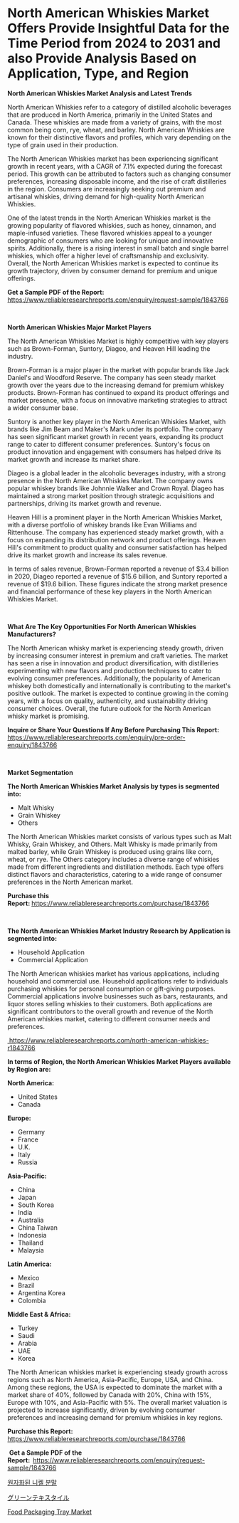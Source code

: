 <p><h1>North American Whiskies Market Offers Provide Insightful Data for the Time Period from 2024 to 2031 and also Provide Analysis Based on Application, Type, and Region</h1></p><p><strong>North American Whiskies Market Analysis and Latest Trends</strong></p>
<p><p>North American Whiskies refer to a category of distilled alcoholic beverages that are produced in North America, primarily in the United States and Canada. These whiskies are made from a variety of grains, with the most common being corn, rye, wheat, and barley. North American Whiskies are known for their distinctive flavors and profiles, which vary depending on the type of grain used in their production.</p><p>The North American Whiskies market has been experiencing significant growth in recent years, with a CAGR of 7.1% expected during the forecast period. This growth can be attributed to factors such as changing consumer preferences, increasing disposable income, and the rise of craft distilleries in the region. Consumers are increasingly seeking out premium and artisanal whiskies, driving demand for high-quality North American Whiskies.</p><p>One of the latest trends in the North American Whiskies market is the growing popularity of flavored whiskies, such as honey, cinnamon, and maple-infused varieties. These flavored whiskies appeal to a younger demographic of consumers who are looking for unique and innovative spirits. Additionally, there is a rising interest in small batch and single barrel whiskies, which offer a higher level of craftsmanship and exclusivity. Overall, the North American Whiskies market is expected to continue its growth trajectory, driven by consumer demand for premium and unique offerings.</p></p>
<p><strong>Get a Sample PDF of the Report:&nbsp;</strong> <a href="https://www.reliableresearchreports.com/enquiry/request-sample/1843766">https://www.reliableresearchreports.com/enquiry/request-sample/1843766</a></p>
<p>&nbsp;</p>
<p><strong>North American Whiskies Major Market Players</strong></p>
<p><p>The North American Whiskies Market is highly competitive with key players such as Brown-Forman, Suntory, Diageo, and Heaven Hill leading the industry. </p><p>Brown-Forman is a major player in the market with popular brands like Jack Daniel's and Woodford Reserve. The company has seen steady market growth over the years due to the increasing demand for premium whiskey products. Brown-Forman has continued to expand its product offerings and market presence, with a focus on innovative marketing strategies to attract a wider consumer base.</p><p>Suntory is another key player in the North American Whiskies Market, with brands like Jim Beam and Maker's Mark under its portfolio. The company has seen significant market growth in recent years, expanding its product range to cater to different consumer preferences. Suntory's focus on product innovation and engagement with consumers has helped drive its market growth and increase its market share.</p><p>Diageo is a global leader in the alcoholic beverages industry, with a strong presence in the North American Whiskies Market. The company owns popular whiskey brands like Johnnie Walker and Crown Royal. Diageo has maintained a strong market position through strategic acquisitions and partnerships, driving its market growth and revenue.</p><p>Heaven Hill is a prominent player in the North American Whiskies Market, with a diverse portfolio of whiskey brands like Evan Williams and Rittenhouse. The company has experienced steady market growth, with a focus on expanding its distribution network and product offerings. Heaven Hill's commitment to product quality and consumer satisfaction has helped drive its market growth and increase its sales revenue.</p><p>In terms of sales revenue, Brown-Forman reported a revenue of $3.4 billion in 2020, Diageo reported a revenue of $15.6 billion, and Suntory reported a revenue of $19.6 billion. These figures indicate the strong market presence and financial performance of these key players in the North American Whiskies Market.</p></p>
<p>&nbsp;</p>
<p><strong>What Are The Key Opportunities For North American Whiskies Manufacturers?</strong></p>
<p><p>The North American whisky market is experiencing steady growth, driven by increasing consumer interest in premium and craft varieties. The market has seen a rise in innovation and product diversification, with distilleries experimenting with new flavors and production techniques to cater to evolving consumer preferences. Additionally, the popularity of American whiskey both domestically and internationally is contributing to the market's positive outlook. The market is expected to continue growing in the coming years, with a focus on quality, authenticity, and sustainability driving consumer choices. Overall, the future outlook for the North American whisky market is promising.</p></p>
<p><strong>Inquire or Share Your Questions If Any Before Purchasing This Report:</strong> <a href="https://www.reliableresearchreports.com/enquiry/pre-order-enquiry/1843766">https://www.reliableresearchreports.com/enquiry/pre-order-enquiry/1843766</a></p>
<p>&nbsp;</p>
<p><strong>Market Segmentation</strong></p>
<p><strong>The North American Whiskies Market Analysis by types is segmented into:</strong></p>
<p><ul><li>Malt Whisky</li><li>Grain Whiskey</li><li>Others</li></ul></p>
<p><p>The North American Whiskies market consists of various types such as Malt Whisky, Grain Whiskey, and Others. Malt Whisky is made primarily from malted barley, while Grain Whiskey is produced using grains like corn, wheat, or rye. The Others category includes a diverse range of whiskies made from different ingredients and distillation methods. Each type offers distinct flavors and characteristics, catering to a wide range of consumer preferences in the North American market.</p></p>
<p><strong>Purchase this Report:&nbsp;</strong><a href="https://www.reliableresearchreports.com/purchase/1843766">https://www.reliableresearchreports.com/purchase/1843766</a></p>
<p>&nbsp;</p>
<p><strong>The North American Whiskies Market Industry Research by Application is segmented into:</strong></p>
<p><ul><li>Household Application</li><li>Commercial Application</li></ul></p>
<p><p>The North American whiskies market has various applications, including household and commercial use. Household applications refer to individuals purchasing whiskies for personal consumption or gift-giving purposes. Commercial applications involve businesses such as bars, restaurants, and liquor stores selling whiskies to their customers. Both applications are significant contributors to the overall growth and revenue of the North American whiskies market, catering to different consumer needs and preferences.</p></p>
<p><a href="https://www.reliableresearchreports.com/north-american-whiskies-r1843766">&nbsp;https://www.reliableresearchreports.com/north-american-whiskies-r1843766</a></p>
<p><strong>In terms of Region, the North American Whiskies Market Players available by Region are:</strong></p>
<p>
    <p> <strong> North America: </strong>
        <ul>
            <li>United States</li>
            <li>Canada</li>
        </ul>
        </p> 
    <p> <strong> Europe: </strong>
        <ul>
            <li>Germany</li>
            <li>France</li>
            <li>U.K.</li>
            <li>Italy</li>
            <li>Russia</li>
        </ul>
        </p> 
    <p> <strong> Asia-Pacific: </strong>
        <ul>
            <li>China</li>
            <li>Japan</li>
            <li>South Korea</li>
            <li>India</li>
            <li>Australia</li>
            <li>China Taiwan</li>
            <li>Indonesia</li>
            <li>Thailand</li>
            <li>Malaysia</li>
        </ul>
        </p> 
    <p> <strong> Latin America: </strong>
        <ul>
            <li>Mexico</li>
            <li>Brazil</li>
            <li>Argentina Korea</li>
            <li>Colombia</li>
        </ul>
        </p> 
    <p> <strong> Middle East & Africa: </strong>
        <ul>
            <li>Turkey</li>
            <li>Saudi</li>
            <li>Arabia</li>
            <li>UAE</li>
            <li>Korea</li>
        </ul>
    </p>
    </p>
<p><p>The North American whiskies market is experiencing steady growth across regions such as North America, Asia-Pacific, Europe, USA, and China. Among these regions, the USA is expected to dominate the market with a market share of 40%, followed by Canada with 20%, China with 15%, Europe with 10%, and Asia-Pacific with 5%. The overall market valuation is projected to increase significantly, driven by evolving consumer preferences and increasing demand for premium whiskies in key regions.</p></p>
<p><strong>Purchase this Report: </strong><a href="https://www.reliableresearchreports.com/purchase/1843766">https://www.reliableresearchreports.com/purchase/1843766</a></p>
<p>&nbsp;<strong>Get a Sample PDF of the Report:&nbsp;&nbsp;</strong><a href="https://www.reliableresearchreports.com/enquiry/request-sample/1843766">https://www.reliableresearchreports.com/enquiry/request-sample/1843766</a></p>
<p><strong></strong></p>
<p><p><a href="https://medium.com/@lilmama456456/%EC%86%8C%EB%B6%84%ED%99%94-%EB%8B%88%EC%BC%88-%EB%B6%84%EB%A7%90-%EC%8B%9C%EC%9E%A5-%EA%B7%9C%EB%AA%A8-cagr-%EB%8F%99%ED%96%A5-2024-2030-1825bfece191">원자화된 니켈 분말</a></p><p><a href="https://medium.com/@candiceveum_27405/%E3%82%B0%E3%83%AA%E3%83%BC%E3%83%B3%E3%83%86%E3%82%AD%E3%82%B9%E3%82%BF%E3%82%A4%E3%83%AB%E5%B8%82%E5%A0%B4%E3%81%AE%E8%A6%8F%E6%A8%A1%E3%82%84%E5%B8%82%E5%A0%B4%E5%8B%95%E5%90%91-%E5%AE%8C%E5%85%A8%E3%81%AA%E6%A5%AD%E7%95%8C%E6%A6%82%E8%A6%81-2024%E5%B9%B4%E3%81%8B%E3%82%892031%E5%B9%B4%E3%81%BE%E3%81%A7-f246b3abc08c">グリーンテキスタイル</a></p><p><a href="https://meowing-canidae-761.notion.site/Food-Packaging-Tray-Market-Challenges-Opportunities-and-Growth-Drivers-and-Major-Market-Players-f-6e6c3afc953d4d2ba8db8c673db7b5aa">Food Packaging Tray Market</a></p></p>